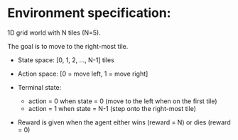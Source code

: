 # Environment specification:

1D grid world with N tiles (N=5).

The goal is to move to the right-most tile.

- State space: [0, 1, 2, ..., N-1] tiles

- Action space: [0 = move left, 1 = move right]

- Terminal state:
    - action = 0 when state = 0 (move to the left when on the first tile)
    - action = 1 when state = N-1 (step onto the right-most tile)

- Reward is given when the agent either wins (reward = N) or dies (reward = 0)
